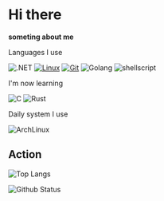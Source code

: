 # Hi there

__someting about me__

Languages I use

![.NET](https://img.shields.io/badge/-Python-3776AB?style=flat-square&logo=python&logoColor=ffffff)
[![Linux](https://img.shields.io/badge/-Linux-333333?style=flat-square&logo=linux&logoColor=white)](https://www.linuxfoundation.org/)
[![Git](https://img.shields.io/badge/-Git-f05032?style=flat-square&logo=git&logoColor=white)](https://git-scm.com/)
![Golang](https://img.shields.io/badge/Go-00ADD8?style=flat-square&logo=go&logoColor=white)
![shellscript](https://img.shields.io/badge/Shell_Script-121011?style=flat-square&logo=gnu-bash&logoColor=green)


I'm now learning

![C](https://img.shields.io/badge/C-00599C?style=for-the-badge&logo=c&logoColor=white)
![Rust](https://img.shields.io/badge/Rust-000000?style=for-the-badge&logo=rust&logoColor=white)

Daily system I use

![ArchLinux](https://img.shields.io/badge/Artix_Linux-10A0CC?style=for-the-badge&logo=artix-linux&logoColor=white)

## __Action__

![Top Langs](https://github-readme-stats.vercel.app/api/top-langs/?username=Martin-Winfred&layout=compact&theme=tokyonight)

![Github Status](https://github-readme-stats.vercel.app/api?username=Martin-Winfred&theme=apprentice)